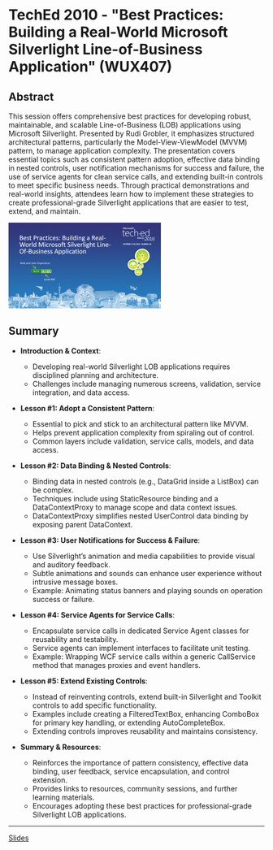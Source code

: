 # TechEd 2010 - "Best Practices: Building a Real-World Microsoft Silverlight Line-of-Business Application" (WUX407)

## Abstract

This session offers comprehensive best practices for developing robust, maintainable, and scalable Line-of-Business (LOB) applications using Microsoft Silverlight. Presented by Rudi Grobler, it emphasizes structured architectural patterns, particularly the Model-View-ViewModel (MVVM) pattern, to manage application complexity. The presentation covers essential topics such as consistent pattern adoption, effective data binding in nested controls, user notification mechanisms for success and failure, the use of service agents for clean service calls, and extending built-in controls to meet specific business needs. Through practical demonstrations and real-world insights, attendees learn how to implement these strategies to create professional-grade Silverlight applications that are easier to test, extend, and maintain.

![WUX407](WUX407.PNG)

## Summary

- **Introduction & Context**:
  - Developing real-world Silverlight LOB applications requires disciplined planning and architecture.
  - Challenges include managing numerous screens, validation, service integration, and data access.

- **Lesson #1: Adopt a Consistent Pattern**:
  - Essential to pick and stick to an architectural pattern like MVVM.
  - Helps prevent application complexity from spiraling out of control.
  - Common layers include validation, service calls, models, and data access.

- **Lesson #2: Data Binding & Nested Controls**:
  - Binding data in nested controls (e.g., DataGrid inside a ListBox) can be complex.
  - Techniques include using StaticResource binding and a DataContextProxy to manage scope and data context issues.
  - DataContextProxy simplifies nested UserControl data binding by exposing parent DataContext.

- **Lesson #3: User Notifications for Success & Failure**:
  - Use Silverlight’s animation and media capabilities to provide visual and auditory feedback.
  - Subtle animations and sounds can enhance user experience without intrusive message boxes.
  - Example: Animating status banners and playing sounds on operation success or failure.

- **Lesson #4: Service Agents for Service Calls**:
  - Encapsulate service calls in dedicated Service Agent classes for reusability and testability.
  - Service agents can implement interfaces to facilitate unit testing.
  - Example: Wrapping WCF service calls within a generic CallService method that manages proxies and event handlers.

- **Lesson #5: Extend Existing Controls**:
  - Instead of reinventing controls, extend built-in Silverlight and Toolkit controls to add specific functionality.
  - Examples include creating a FilteredTextBox, enhancing ComboBox for primary key handling, or extending AutoCompleteBox.
  - Extending controls improves reusability and maintains consistency.

- **Summary & Resources**:
  - Reinforces the importance of pattern consistency, effective data binding, user feedback, service encapsulation, and control extension.
  - Provides links to resources, community sessions, and further learning materials.
  - Encourages adopting these best practices for professional-grade Silverlight LOB applications.

---

[Slides](WUX407_Best_Practices_Grobler.pdf)